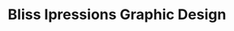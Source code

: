 ---
title: "Bliss Ipressions Graphic Design"
url: /accra/bliss-ipressions-graphic-design/
shop: copyshop
---